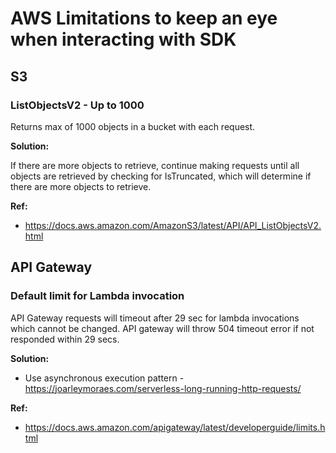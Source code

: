 # AWS Limitations to keep an eye when interacting with SDK

## S3

### ListObjectsV2 - Up to 1000

Returns max of 1000 objects in a bucket with each request. 

__Solution:__

If there are more objects to retrieve, continue making requests until all objects are retrieved by checking for IsTruncated, which will determine if there are more objects to retrieve.

__Ref:__

* https://docs.aws.amazon.com/AmazonS3/latest/API/API_ListObjectsV2.html

## API Gateway

### Default limit for Lambda invocation 

API Gateway requests will timeout after 29 sec for lambda invocations which cannot be changed. API gateway will throw 504 timeout error if not responded within 29 secs.

__Solution:__

* Use asynchronous execution pattern - https://joarleymoraes.com/serverless-long-running-http-requests/

__Ref:__

* https://docs.aws.amazon.com/apigateway/latest/developerguide/limits.html
